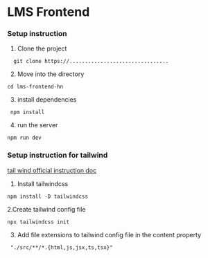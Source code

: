 # LMS Frontend

### Setup instruction

1. Clone the project

```
  git clone https://................................
```

2. Move into the directory

```
cd lms-frontend-hn
```

3. install dependencies
```
 npm install
```

4. run the server
```
npm run dev
```

### Setup instruction for tailwind

[tail wind official instruction doc](https://tailwindcss.com/docs/installation)

1. Install tailwindcss
```
npm install -D tailwindcss
```
2.Create tailwind config file
```
npx tailwindcss init
```

3. Add file extensions to tailwind config file in the content property
```
 "./src/**/*.{html,js,jsx,ts,tsx}"
```